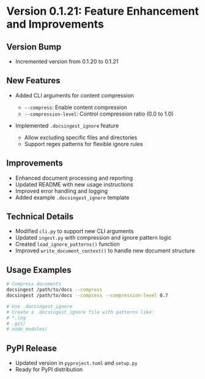# Version 0.1.21: Feature Enhancement and Improvements

## Version Bump
- Incremented version from 0.1.20 to 0.1.21

## New Features
- Added CLI arguments for content compression
  - `--compress`: Enable content compression
  - `--compression-level`: Control compression ratio (0.0 to 1.0)

- Implemented `.docsingest_ignore` feature
  - Allow excluding specific files and directories
  - Support regex patterns for flexible ignore rules

## Improvements
- Enhanced document processing and reporting
- Updated README with new usage instructions
- Improved error handling and logging
- Added example `.docsingest_ignore` template

## Technical Details
- Modified `cli.py` to support new CLI arguments
- Updated `ingest.py` with compression and ignore pattern logic
- Created `load_ignore_patterns()` function
- Improved `write_document_context()` to handle new document structure

## Usage Examples
```bash
# Compress documents
docsingest /path/to/docs --compress
docsingest /path/to/docs --compress --compression-level 0.7

# Use .docsingest_ignore
# Create a .docsingest_ignore file with patterns like:
# *.log
# .git/
# node_modules/
```

## PyPI Release
- Updated version in `pyproject.toml` and `setup.py`
- Ready for PyPI distribution
